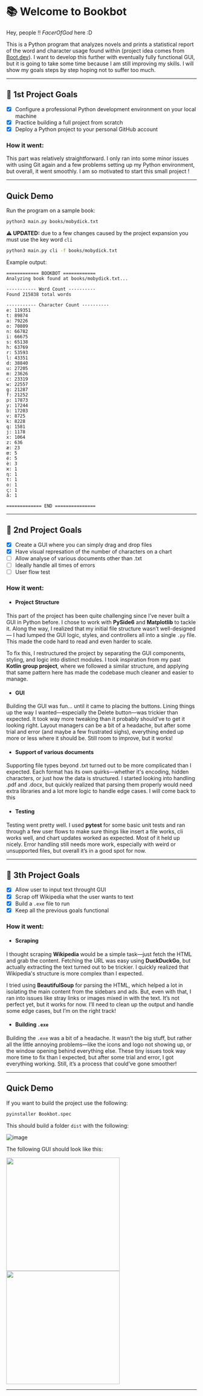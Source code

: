 # 📚 Welcome to Bookbot
Hey, people !! _FacerOfGod_ here :D 

This is a Python program that analyzes novels and prints a statistical report of the word and character usage found within (project idea comes from [Boot.dev](https://www.boot.dev/)). I want to develop this further with eventually fully functional GUI, but it is going to take some time because I am still improving my skills. I will show my goals steps by step hoping not to suffer too much.

---

## 🚀 1st Project Goals
- [X] Configure a professional Python development environment on your local machine
- [X] Practice building a full project from scratch
- [X] Deploy a Python project to your personal GitHub account

### How it went:
This part was relatively straightforward. I only ran into some minor issues with using Git again and a few problems setting up my Python environment, but overall, it went smoothly. I am so motivated to start this small project !

---
## Quick Demo

Run the program on a sample book:

```bash
python3 main.py books/mobydick.txt
```
**⚠ UPDATED:** due to a few changes caused by the project expansion you must use the key word `cli`

```bash
python3 main.py cli -f books/mobydick.txt
```
Example output:

```
============ BOOKBOT ============
Analyzing book found at books/mobydick.txt...

----------- Word Count ----------
Found 215838 total words

----------- Character Count ----------
e: 119351
t: 89874
a: 79226
o: 70809
n: 66782
i: 66675
s: 65138
h: 63769
r: 53593
l: 43351
d: 38840
u: 27205
m: 23626
c: 23319
w: 22557
g: 21287
f: 21252
p: 17873
y: 17244
b: 17203
v: 8725
k: 8228
q: 1581
j: 1178
x: 1064
z: 636
æ: 23
œ: 5
é: 5
è: 3
ϰ: 1
η: 1
τ: 1
ο: 1
ς: 1
â: 1

============= END ===============
```
---
## 🚀 2nd Project Goals
- [X] Create a GUI where you can simply drag and drop files
- [X] Have visual represation of the number of characters on a chart
- [ ] Allow analyse of various documents other than .txt
- [ ] Ideally handle all times of errors
- [ ] User flow test

### How it went:

- #### Project Structure
This part of the project has been quite challenging since I’ve never built a GUI in Python before. I chose to work with **PySide6** and **Matplotlib** to tackle it. Along the way, I realized that my initial file structure wasn’t well-designed — I had lumped the GUI logic, styles, and controllers all into a single `.py` file. This made the code hard to read and even harder to scale.

To fix this, I restructured the project by separating the GUI components, styling, and logic into distinct modules. I took inspiration from my past **Kotlin group project**, where we followed a similar structure, and applying that same pattern here has made the codebase much cleaner and easier to manage.

- #### GUI
Building the GUI was fun... until it came to placing the buttons. Lining things up the way I wanted—especially the Delete button—was trickier than expected. It took way more tweaking than it probably should’ve to get it looking right. Layout managers can be a bit of a headache, but after some trial and error (and maybe a few frustrated sighs), everything ended up more or less where it should be. Still room to improve, but it works!

- #### Support of various documents
Supporting file types beyond .txt turned out to be more complicated than I expected. Each format has its own quirks—whether it's encoding, hidden characters, or just how the data is structured. I started looking into handling .pdf and .docx, but quickly realized that parsing them properly would need extra libraries and a lot more logic to handle edge cases. I will come back to this

- #### Testing
Testing went pretty well. I used **pytest** for some basic unit tests and ran through a few user flows to make sure things like insert a file works, cli works well, and chart updates worked as expected. Most of it held up nicely. Error handling still needs more work, especially with weird or unsupported files, but overall it’s in a good spot for now.

---
## 🚀 3th Project Goals
- [X] Allow user to input text throught GUI
- [X] Scrap off Wikipedia what the user wants to text
- [X] Build a `.exe` file to run
- [X] Keep all the previous goals functional

### How it went:

- #### Scraping
I thought scraping **Wikipedia** would be a simple task—just fetch the HTML and grab the content. Fetching the URL was easy using **DuckDuckGo**, but actually extracting the text turned out to be trickier. I quickly realized that Wikipedia's structure is more complex than I expected. 

I tried using **BeautifulSoup** for parsing the HTML, which helped a lot in isolating the main content from the sidebars and ads. But, even with that, I ran into issues like stray links or images mixed in with the text. It’s not perfect yet, but it works for now. I’ll need to clean up the output and handle some edge cases, but I’m on the right track!

- #### Building `.exe`
Building the `.exe` was a bit of a headache. It wasn’t the big stuff, but rather all the little annoying problems—like the icons and logo not showing up, or the window opening behind everything else. These tiny issues took way more time to fix than I expected, but after some trial and error, I got everything working. Still, it’s a process that could’ve gone smoother!

---
## Quick Demo
If you want to build the project use the following:

```bash
pyinstaller Bookbot.spec
```
This should build a folder `dist` with the following:

![image](https://github.com/user-attachments/assets/1f402a9e-a7c3-428b-8a38-afb1f6e07b95)

The following GUI should look like this:

<img src="https://github.com/user-attachments/assets/a5ccaf35-1bb3-4636-93af-c89eea71f5c1" width="300" height="300"/>
<br>
<img src="https://github.com/user-attachments/assets/edc56fc6-be09-49f1-817f-32cfc8d492b4" width="300" height="300"/>

---
